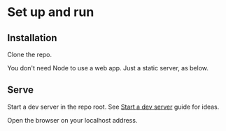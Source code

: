 # Set up and run

## Installation

Clone the repo.

You don't need Node to use a web app. Just a static server, as below.


## Serve

Start a dev server in the repo root. See [Start a dev server](https://gist.github.com/MichaelCurrin/1a6116a4e0918c8468dc7e1a701a5f95) guide for ideas.

Open the browser on your localhost address.
